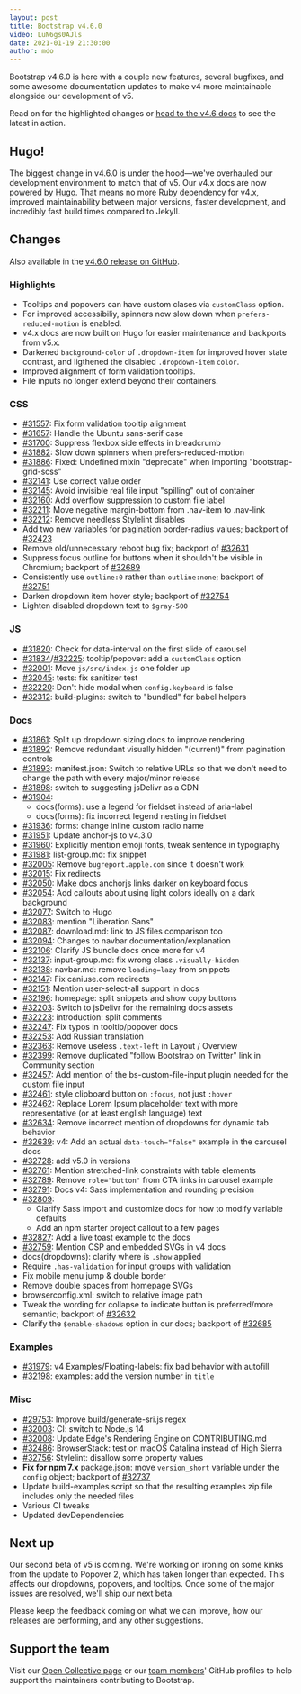 ```yaml
---
layout: post
title: Bootstrap v4.6.0
video: LuN6gs0AJls
date: 2021-01-19 21:30:00
author: mdo
---
```


Bootstrap v4.6.0 is here with a couple new features, several bugfixes, and some awesome documentation updates to make v4 more maintainable alongside our development of v5.

Read on for the highlighted changes or [head to the v4.6 docs](https://getbootstrap.com/docs/4.6/) to see the latest in action.

## Hugo!

The biggest change in v4.6.0 is under the hood—we've overhauled our development environment to match that of v5. Our v4.x docs are now powered by [Hugo](https://gohugo.io). That means no more Ruby dependency for v4.x, improved maintainability between major versions, faster development, and incredibly fast build times compared to Jekyll.

## Changes

Also available in the [v4.6.0 release on GitHub](https://github.com/twbs/bootstrap/releases/tag/v4.6.0).

### Highlights

- Tooltips and popovers can have custom clases via `customClass` option.
- For improved accessibiliy, spinners now slow down when `prefers-reduced-motion` is enabled.
- v4.x docs are now built on Hugo for easier maintenance and backports from v5.x.
- Darkened `background-color` of `.dropdown-item` for improved hover state contrast, and ligthened the disabled `.dropdown-item` `color`.
- Improved alignment of form validation tooltips.
- File inputs no longer extend beyond their containers.

### CSS

- [#31557](https://github.com/twbs/bootstrap/pull/31557): Fix form validation tooltip alignment
- [#31657](https://github.com/twbs/bootstrap/pull/31657): Handle the Ubuntu sans-serif case
- [#31700](https://github.com/twbs/bootstrap/pull/31700): Suppress flexbox side effects in breadcrumb
- [#31882](https://github.com/twbs/bootstrap/pull/31882): Slow down spinners when prefers-reduced-motion
- [#31886](https://github.com/twbs/bootstrap/pull/31886): Fixed: Undefined mixin "deprecate" when importing "bootstrap-grid-scss"
- [#32141](https://github.com/twbs/bootstrap/pull/32141): Use correct value order
- [#32145](https://github.com/twbs/bootstrap/pull/32145): Avoid invisible real file input "spilling" out of container
- [#32160](https://github.com/twbs/bootstrap/pull/32160): Add overflow suppression to custom file label
- [#32211](https://github.com/twbs/bootstrap/pull/32211): Move negative margin-bottom from .nav-item to .nav-link
- [#32212](https://github.com/twbs/bootstrap/pull/32212): Remove needless Stylelint disables
- Add two new variables for pagination border-radius values; backport of [#32423](https://github.com/twbs/bootstrap/pull/32423)
- Remove old/unnecessary reboot bug fix; backport of [#32631](https://github.com/twbs/bootstrap/pull/32631)
- Suppress focus outline for buttons when it shouldn't be visible in Chromium; backport of [#32689](https://github.com/twbs/bootstrap/pull/32689)
- Consistently use `outline:0` rather than `outline:none`; backport of [#32751](https://github.com/twbs/bootstrap/pull/32751)
- Darken dropdown item hover style; backport of [#32754](https://github.com/twbs/bootstrap/pull/32754)
- Lighten disabled dropdown text to `$gray-500`

### JS

- [#31820](https://github.com/twbs/bootstrap/pull/31820): Check for data-interval on the first slide of carousel
- [#31834](https://github.com/twbs/bootstrap/pull/31834)/[#32225](https://github.com/twbs/bootstrap/pull/32225): tooltip/popover: add a `customClass` option
- [#32001](https://github.com/twbs/bootstrap/pull/32001): Move `js/src/index.js` one folder up
- [#32045](https://github.com/twbs/bootstrap/pull/32045): tests: fix sanitizer test
- [#32220](https://github.com/twbs/bootstrap/pull/32220): Don't hide modal when `config.keyboard` is false
- [#32312](https://github.com/twbs/bootstrap/pull/32312): build-plugins: switch to "bundled" for babel helpers

### Docs

- [#31861](https://github.com/twbs/bootstrap/pull/31861): Split up dropdown sizing docs to improve rendering
- [#31892](https://github.com/twbs/bootstrap/pull/31892): Remove redundant visually hidden "(current)" from pagination controls
- [#31893](https://github.com/twbs/bootstrap/pull/31893): manifest.json: Switch to relative URLs so that we don't need to change the path with every major/minor release
- [#31898](https://github.com/twbs/bootstrap/pull/31898): switch to suggesting jsDelivr as a CDN
- [#31904](https://github.com/twbs/bootstrap/pull/31904):
  - docs(forms): use a legend for fieldset instead of aria-label
  - docs(forms): fix incorrect legend nesting in fieldset
- [#31936](https://github.com/twbs/bootstrap/pull/31936): forms: change inline custom radio name
- [#31951](https://github.com/twbs/bootstrap/pull/31951): Update anchor-js to v4.3.0
- [#31960](https://github.com/twbs/bootstrap/pull/31960): Explicitly mention emoji fonts, tweak sentence in typography
- [#31981](https://github.com/twbs/bootstrap/pull/31981): list-group.md: fix snippet
- [#32005](https://github.com/twbs/bootstrap/pull/32005): Remove `bugreport.apple.com` since it doesn't work
- [#32015](https://github.com/twbs/bootstrap/pull/32015): Fix redirects
- [#32050](https://github.com/twbs/bootstrap/pull/32050): Make docs anchorjs links darker on keyboard focus
- [#32054](https://github.com/twbs/bootstrap/pull/32054): Add callouts about using light colors ideally on a dark background
- [#32077](https://github.com/twbs/bootstrap/pull/32077): Switch to Hugo
- [#32083](https://github.com/twbs/bootstrap/pull/32083): mention "Liberation Sans"
- [#32087](https://github.com/twbs/bootstrap/pull/32087): download.md: link to JS files comparison too
- [#32094](https://github.com/twbs/bootstrap/pull/32094): Changes to navbar documentation/explanation
- [#32106](https://github.com/twbs/bootstrap/pull/32106): Clarify JS bundle docs once more for v4
- [#32137](https://github.com/twbs/bootstrap/pull/32137): input-group.md: fix wrong class `.visually-hidden`
- [#32138](https://github.com/twbs/bootstrap/pull/32138): navbar.md: remove `loading=lazy` from snippets
- [#32147](https://github.com/twbs/bootstrap/pull/32147): Fix caniuse.com redirects
- [#32151](https://github.com/twbs/bootstrap/pull/32151): Mention user-select-all support in docs
- [#32196](https://github.com/twbs/bootstrap/pull/32196): homepage: split snippets and show copy buttons
- [#32203](https://github.com/twbs/bootstrap/pull/32203): Switch to jsDelivr for the remaining docs assets
- [#32223](https://github.com/twbs/bootstrap/pull/32223): introduction: split comments
- [#32247](https://github.com/twbs/bootstrap/pull/32247): Fix typos in tooltip/popover docs
- [#32253](https://github.com/twbs/bootstrap/pull/32253): Add Russian translation
- [#32363](https://github.com/twbs/bootstrap/pull/32363): Remove useless `.text-left` in Layout / Overview
- [#32399](https://github.com/twbs/bootstrap/pull/32399): Remove duplicated "follow Bootstrap on Twitter" link in Community section
- [#32457](https://github.com/twbs/bootstrap/pull/32457): Add mention of the bs-custom-file-input plugin needed for the custom file input
- [#32461](https://github.com/twbs/bootstrap/pull/32461): style clipboard button on `:focus`, not just `:hover`
- [#32462](https://github.com/twbs/bootstrap/pull/32462): Replace Lorem Ipsum placeholder text with more representative (or at least english language) text
- [#32634](https://github.com/twbs/bootstrap/pull/32634): Remove incorrect mention of dropdowns for dynamic tab behavior
- [#32639](https://github.com/twbs/bootstrap/pull/32639): v4: Add an actual `data-touch="false"` example in the carousel docs
- [#32728](https://github.com/twbs/bootstrap/pull/32728): add v5.0 in versions
- [#32761](https://github.com/twbs/bootstrap/pull/32761): Mention stretched-link constraints with table elements
- [#32789](https://github.com/twbs/bootstrap/pull/32789): Remove `role="button"` from CTA links in carousel example
- [#32791](https://github.com/twbs/bootstrap/pull/32791): Docs v4: Sass implementation and rounding precision
- [#32809](https://github.com/twbs/bootstrap/pull/32809):
  - Clarify Sass import and customize docs for how to modify variable defaults
  - Add an npm starter project callout to a few pages
- [#32827](https://github.com/twbs/bootstrap/pull/32827): Add a live toast example to the docs
- [#32759](https://github.com/twbs/bootstrap/pull/32759): Mention CSP and embedded SVGs in v4 docs
- docs(dropdowns): clarify where is `.show` applied
- Require `.has-validation` for input groups with validation
- Fix mobile menu jump & double border
- Remove double spaces from homepage SVGs
- browserconfig.xml: switch to relative image path
- Tweak the wording for collapse to indicate button is preferred/more semantic; backport of [#32632](https://github.com/twbs/bootstrap/pull/32632)
- Clarify the `$enable-shadows` option in our docs; backport of [#32685](https://github.com/twbs/bootstrap/pull/32685)

### Examples

- [#31979](https://github.com/twbs/bootstrap/pull/31979): v4 Examples/Floating-labels: fix bad behavior with autofill
- [#32198](https://github.com/twbs/bootstrap/pull/32198): examples: add the version number in `title`

### Misc

- [#29753](https://github.com/twbs/bootstrap/pull/29753): Improve build/generate-sri.js regex
- [#32003](https://github.com/twbs/bootstrap/pull/32003): CI: switch to Node.js 14
- [#32008](https://github.com/twbs/bootstrap/pull/32008): Update Edge's Rendering Engine on CONTRIBUTING.md
- [#32486](https://github.com/twbs/bootstrap/pull/32486): BrowserStack: test on macOS Catalina instead of High Sierra
- [#32756](https://github.com/twbs/bootstrap/pull/32756): Stylelint: disallow some property values
- **Fix for npm 7.x** package.json: move `version_short` variable under the `config` object; backport of [#32737](https://github.com/twbs/bootstrap/pull/32737)
- Update build-examples script so that the resulting examples zip file includes only the needed files
- Various CI tweaks
- Updated devDependencies

## Next up

Our second beta of v5 is coming. We're working on ironing on some kinks from the update to Popover 2, which has taken longer than expected. This affects our dropdowns, popovers, and tooltips. Once some of the major issues are resolved, we'll ship our next beta.

Please keep the feedback coming on what we can improve, how our releases are performing, and any other suggestions.

## Support the team

Visit our [Open Collective page](https://opencollective.com/bootstrap) or our [team members](https://github.com/orgs/twbs/people)' GitHub profiles to help support the maintainers contributing to Bootstrap.
